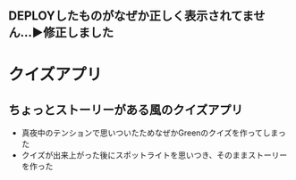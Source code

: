 ## DEPLOYしたものがなぜか正しく表示されてません...▶︎修正しました
# クイズアプリ
## ちょっとストーリーがある風のクイズアプリ
- 真夜中のテンションで思いついたためなぜかGreenのクイズを作ってしまった
- クイズが出来上がった後にスポットライトを思いつき、そのままストーリーを作った



